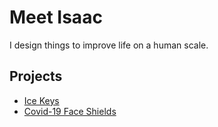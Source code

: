 # Meet Isaac

I design things to improve life on a human scale.

## Projects

- [Ice Keys](projects/ice-keys.md)
- [Covid-19 Face Shields](projects/covid-shields.md)
